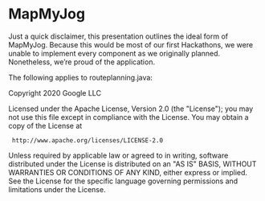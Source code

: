 # MapMyJog
Just a quick disclaimer, this presentation outlines the ideal form of MapMyJog. 
Because this would be most of our first Hackathons, we were unable to implement every component as we originally planned. 
Nonetheless, we’re proud of the application. 



The following applies to routeplanning.java:

Copyright 2020 Google LLC

Licensed under the Apache License, Version 2.0 (the "License");
you may not use this file except in compliance with the License.
You may obtain a copy of the License at

     http://www.apache.org/licenses/LICENSE-2.0

Unless required by applicable law or agreed to in writing, software
distributed under the License is distributed on an "AS IS" BASIS,
WITHOUT WARRANTIES OR CONDITIONS OF ANY KIND, either express or implied.
See the License for the specific language governing permissions and
limitations under the License.

